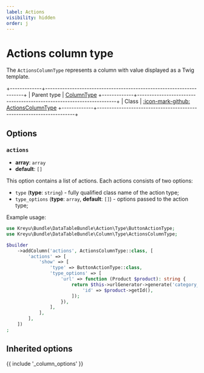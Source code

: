 ```yaml
---
label: Actions
visibility: hidden
order: j
---
```


# Actions column type

The `ActionsColumnType` represents a column with value displayed as a Twig template.

+-------------+---------------------------------------------------------------------+
| Parent type | [ColumnType](column)
+-------------+---------------------------------------------------------------------+
| Class       | [:icon-mark-github: ActionsColumnType](https://github.com/Kreyu/data-table-bundle/blob/main/src/Column/Type/ActionsColumnType.php)
+-------------+---------------------------------------------------------------------+

## Options

### `actions`

- **array**: `array`
- **default**: `[]`

This option contains a list of actions. Each actions consists of two options:

- `type` (**type**: `string`) - fully qualified class name of the action type;
- `type_options` (**type**: `array`, **default**: `[]`) - options passed to the action type;

Example usage:

```php #
use Kreyu\Bundle\DataTableBundle\Action\Type\ButtonActionType;
use Kreyu\Bundle\DataTableBundle\Column\Type\ActionsColumnType;

$builder
    ->addColumn('actions', ActionsColumnType::class, [
        'actions' => [
            'show' => [
                'type' => ButtonActionType::class,
                'type_options' => [
                    'url' => function (Product $product): string {
                        return $this->urlGenerator->generate('category_show', [
                            'id' => $product->getId(),
                        ]);
                    }),                
                ],
            ],
        ],
    ])
;
```

## Inherited options

{{ include '_column_options' }}
